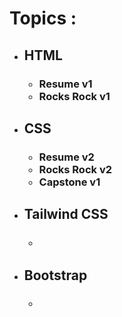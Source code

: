 <h1>Topics : </h1>
<ul>
    <li><h2>HTML</h2>
        <ul>
            <h3>
                <li>Resume v1</li>
                <li>Rocks Rock v1</li>
            </h3>
        </ul>
    </li>
    <li><h2>CSS</h2>
        <ul>
            <h3>
                <li>Resume v2</li>
                <li>Rocks Rock v2</li>
                <li>Capstone  v1</li>
            </h3>
        </ul>
    </li>
    <li><h2>Tailwind CSS</h2>
        <ul>
            <h3>
                <li></li>
            </h3>
        </ul>
    </li>
    <li><h2>Bootstrap</h2>
        <ul>
            <h3>
                <li></li>
            </h3>
        </ul>
    </li>
</ul>